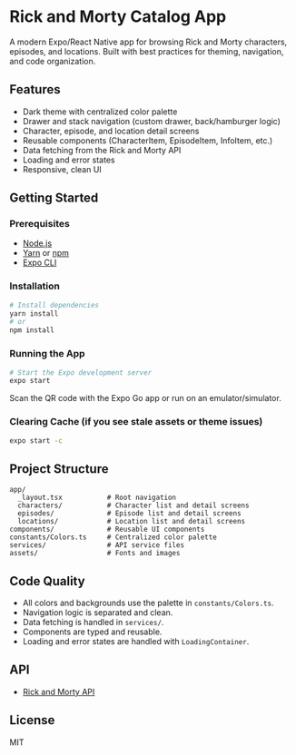 
# Rick and Morty Catalog App

A modern Expo/React Native app for browsing Rick and Morty characters, episodes, and locations. Built with best practices for theming, navigation, and code organization.

## Features
- Dark theme with centralized color palette
- Drawer and stack navigation (custom drawer, back/hamburger logic)
- Character, episode, and location detail screens
- Reusable components (CharacterItem, EpisodeItem, InfoItem, etc.)
- Data fetching from the Rick and Morty API
- Loading and error states
- Responsive, clean UI

## Getting Started

### Prerequisites
- [Node.js](https://nodejs.org/)
- [Yarn](https://yarnpkg.com/) or [npm](https://www.npmjs.com/)
- [Expo CLI](https://docs.expo.dev/get-started/installation/)

### Installation
```bash
# Install dependencies
yarn install
# or
npm install
```

### Running the App
```bash
# Start the Expo development server
expo start
```
Scan the QR code with the Expo Go app or run on an emulator/simulator.

### Clearing Cache (if you see stale assets or theme issues)
```bash
expo start -c
```

## Project Structure
```
app/
  _layout.tsx           # Root navigation
  characters/           # Character list and detail screens
  episodes/             # Episode list and detail screens
  locations/            # Location list and detail screens
components/             # Reusable UI components
constants/Colors.ts     # Centralized color palette
services/               # API service files
assets/                 # Fonts and images
```

## Code Quality
- All colors and backgrounds use the palette in `constants/Colors.ts`.
- Navigation logic is separated and clean.
- Data fetching is handled in `services/`.
- Components are typed and reusable.
- Loading and error states are handled with `LoadingContainer`.

## API
- [Rick and Morty API](https://rickandmortyapi.com/)

## License
MIT
